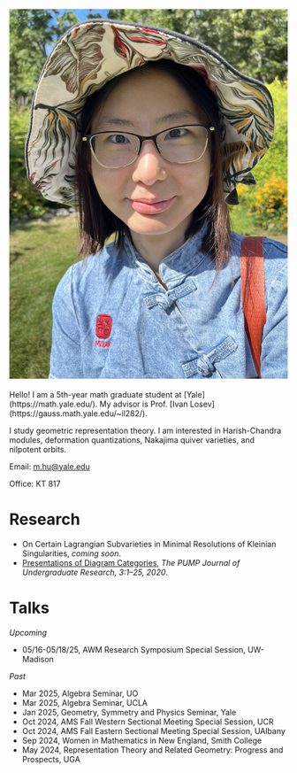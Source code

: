 <link rel="stylesheet" href="style2.css">
<div class="photo-div">
<img class="photo-img" src="./pictures/picture.png" alt="My Image">
</div>

<br/>
Hello! I am a 5th-year math graduate student at [Yale](https://math.yale.edu/). My advisor is Prof. [Ivan Losev](https://gauss.math.yale.edu/~il282/).

I study geometric representation theory. I am interested in Harish-Chandra modules, deformation quantizations, Nakajima quiver varieties, and nilpotent orbits.

<!---Here ia my [CV]().-->

Email: m.hu@yale.edu

Office: KT 817
<br/>
<!---**Upcoming traveling:**-->
<!---<br/><br/>-->

# Research
- On Certain Lagrangian Subvarieties in Minimal Resolutions of Kleinian Singularities, *coming soon*.
- [Presentations of Diagram Categories](https://journals.calstate.edu/pump/article/view/2256), *The PUMP Journal of Undergraduate Research, 3:1–25, 2020*.

# Talks
*Upcoming*
- 05/16-05/18/25, AWM Research Symposium Special Session, UW-Madison

*Past*
- Mar 2025, Algebra Seminar, UO
- Mar 2025, Algebra Seminar, UCLA
- Jan 2025, Geometry, Symmetry and Physics Seminar, Yale
- Oct 2024, AMS Fall Western Sectional Meeting Special Session, UCR
- Oct 2024, AMS Fall Eastern Sectional Meeting Special Session, UAlbany
- Sep 2024, Women in Mathematics in New England, <!---*student talk and graduate school panelist*,--> Smith College
- May 2024, Representation Theory and Related Geometry: Progress and Prospects, <!---*contributed talk*,--> UGA
